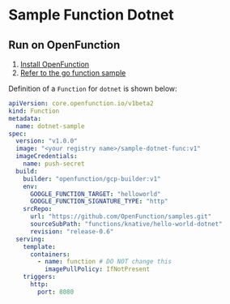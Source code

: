 # Sample Function Dotnet

## Run on OpenFunction

1. [Install OpenFunction](https://github.com/OpenFunction/OpenFunction#install-openfunction)
2. [Refer to the go function sample](../hello-world-go/README.md)

Definition of a ```Function``` for ```dotnet``` is shown below:

```yaml
apiVersion: core.openfunction.io/v1beta2
kind: Function
metadata:
  name: dotnet-sample
spec:
  version: "v1.0.0"
  image: "<your registry name>/sample-dotnet-func:v1"
  imageCredentials:
    name: push-secret
  build:
    builder: "openfunction/gcp-builder:v1"
    env:
      GOOGLE_FUNCTION_TARGET: "helloworld"
      GOOGLE_FUNCTION_SIGNATURE_TYPE: "http"
    srcRepo:
      url: "https://github.com/OpenFunction/samples.git"
      sourceSubPath: "functions/knative/hello-world-dotnet"
      revision: "release-0.6"
  serving:
    template:
      containers:
        - name: function # DO NOT change this
          imagePullPolicy: IfNotPresent 
    triggers:
      http:
        port: 8080
```
